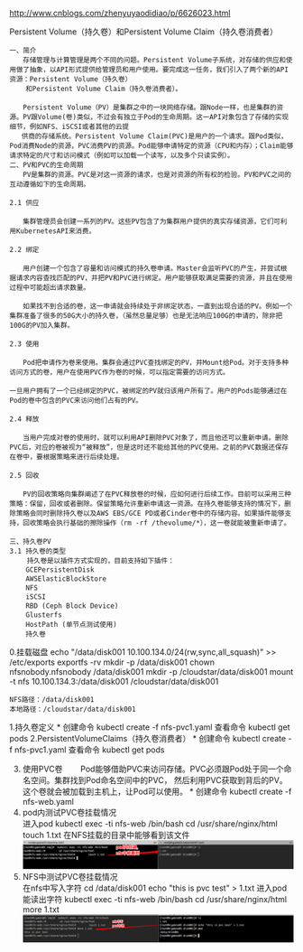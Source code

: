 http://www.cnblogs.com/zhenyuyaodidiao/p/6626023.html

Persistent Volume（持久卷）和Persistent Volume Claim（持久卷消费者）
```
一、简介
　　存储管理与计算管理是两个不同的问题。Persistent Volume子系统，对存储的供应和使用做了抽象，以API形式提供给管理员和用户使用。要完成这一任务，我们引入了两个新的API资源：Persistent Volume（持久卷）
    和Persistent Volume Claim（持久卷消费者）。

　　Persistent Volume（PV）是集群之中的一块网络存储。跟Node一样，也是集群的资源。PV跟Volume(卷)类似，不过会有独立于Pod的生命周期。这一API对象包含了存储的实现细节，例如NFS、iSCSI或者其他的云提
   供商的存储系统。Persistent Volume Claim(PVC)是用户的一个请求。跟Pod类似，Pod消费Node的资源，PVC消费PV的资源。Pod能够申请特定的资源（CPU和内存）；Claim能够请求特定的尺寸和访问模式（例如可以加载一个读写，以及多个只读实例）。
二、PV和PVC的生命周期
　　PV是集群的资源。PVC是对这一资源的请求，也是对资源的所有权的检验。PV和PVC之间的互动遵循如下的生命周期。

2.1 供应

　　集群管理员会创建一系列的PV。这些PV包含了为集群用户提供的真实存储资源，它们可利用KubernetesAPI来消费。

2.2 绑定

　　用户创建一个包含了容量和访问模式的持久卷申请。Master会监听PVC的产生，并尝试根据请求内容查找匹配的PV，并把PV和PVC进行绑定。用户能够获取满足需要的资源，并且在使用过程中可能超出请求数量。

　　如果找不到合适的卷，这一申请就会持续处于非绑定状态，一直到出现合适的PV。例如一个集群准备了很多的50G大小的持久卷，（虽然总量足够）也是无法响应100G的申请的，除非把100G的PV加入集群。

2.3 使用

　　Pod把申请作为卷来使用。集群会通过PVC查找绑定的PV，并Mount给Pod。对于支持多种访问方式的卷，用户在使用PVC作为卷的时候，可以指定需要的访问方式。

一旦用户拥有了一个已经绑定的PVC，被绑定的PV就归该用户所有了。用户的Pods能够通过在Pod的卷中包含的PVC来访问他们占有的PV。

2.4 释放

　　当用户完成对卷的使用时，就可以利用API删除PVC对象了，而且他还可以重新申请。删除PVC后，对应的卷被视为“被释放”，但是这时还不能给其他的PVC使用。之前的PVC数据还保存在卷中，要根据策略来进行后续处理。

2.5 回收

　　PV的回收策略向集群阐述了在PVC释放卷的时候，应如何进行后续工作。目前可以采用三种策略：保留，回收或者删除。保留策略允许重新申请这一资源。在持久卷能够支持的情况下，删除策略会同时删除持久卷以及AWS EBS/GCE PD或者Cinder卷中的存储内容。如果插件能够支持，回收策略会执行基础的擦除操作（rm -rf /thevolume/*），这一卷就能被重新申请了。

三、持久卷PV
3.1 持久卷的类型
　　 持久卷是以插件方式实现的，目前支持如下插件：
    GCEPersistentDisk
    AWSElasticBlockStore
    NFS
    iSCSI
    RBD (Ceph Block Device)
    Glusterfs
    HostPath (单节点测试使用)
    持久卷

```

0.挂载磁盘
    echo "/data/disk001 10.100.134.0/24(rw,sync,all_squash)" >> /etc/exports
    exportfs -rv
    mkdir -p /data/disk001
    chown nfsnobody.nfsnobody /data/disk001
    mkdir -p /cloudstar/data/disk001
    mount -t nfs 10.100.134.3:/data/disk001 /cloudstar/data/disk001

    NFS路径：/data/disk001
    本地路径：/cloudstar/data/disk001

1.持久卷定义
    *[](yml/nfs-pv1.yaml)
    创建命令
        kubectl create -f nfs-pvc1.yaml
    查看命令
        kubectl get pods
2.PersistentVolumeClaims（持久卷消费者）
    *[](yml/nfs-pvc1.yaml)
    创建命令
         kubectl create -f nfs-pvc1.yaml
    查看命令
        kubectl get pods

3. 使用PVC卷
　　Pod能够借助PVC来访问存储。PVC必须跟Pod处于同一个命名空间。集群找到Pod命名空间中的PVC，
    然后利用PVC获取到背后的PV。这个卷就会被加载到主机上，让Pod可以使用。
    *[](yml/nfs-web.yaml)
    创建命令
        kubectl create -f nfs-web.yaml
4. pod内测试PVC卷挂载情况        
    进入pod
        kubectl exec -ti nfs-web /bin/bash
        cd /usr/share/nginx/html
        touch 1.txt
    在NFS挂载的目录中能够看到该文件    
    ![](images/Snip20170924_7.png)
4. NFS中测试PVC卷挂载情况  
    在nfs中写入字符
        cd /data/disk001
        echo "this is pvc test" > 1.txt
    进入pod能读出字符
        kubectl exec -ti nfs-web /bin/bash
        cd /usr/share/nginx/html
        more 1.txt
    ![](images/Snip20170924_9.png)

